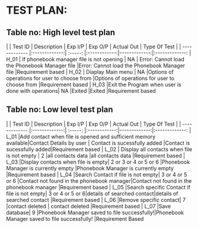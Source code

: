 # TEST PLAN:

## Table no: High level test plan
|
| Test ID       | Description   | Exp I/P | Exp O/P      | Actual Out   | Type Of Test |
| ------------- |:-------------:| :-----: |:------------:|-------------:|:-------------:
| H_01     | If phonebook manager file is not opening | NA   | Error: Cannot load the Phonebook Manager file |Error: Cannot load the Phonebook Manager file |Requirement based
| H_02     | Diaplay Main menu                        |  NA   |Options of operations for user to choose from |Options of operations for user to choose from |Requirement based
| H_03 |Exit the Program when user is done with operations|  NA |Exited |Exited |Requirement based



## Table no: Low level test plan
|
| Test ID       | Description   | Exp I/P | Exp O/P      | Actual Out   | Type Of Test |
| ------------- |:-------------:| :-----: |:------------:|-------------:|:-------------:
| L_01    |Add contact when file is opened and sufficient memory available|Contact Details by user  | Contact is sucessfully added |Contact is sucessfully added|Requirement based
| L_02    | Display all contacts when file is not empty |  2  |all contacts data |all contacts data |Requirement based
| L_03 |Display contacts when file is empty|  2 or 3 or 4 or 5 or 6 |Phonebook Manager is currently empty |Phonebook Manager is currently empty |Requirement based
| L_04 |Search Contact if file is not empty| 3 or 4 or 5 or 6 |Contact not found in the phonebook manager|Contact not found in the phonebook manager |Requirement based
| L_05 |Search specific Contact if file is not empty| 3 or 4 or 5 or 6|details of searched contact|details of searched contact |Requirement based
| L_06 |Remove specific contact|  7 |contact deleted |	contact deleted |Requirement based
| L_07 |Save database|  9 |Phonebook Manager saved to file successfully!|Phonebook Manager saved to file successfully! |Requirement Based
